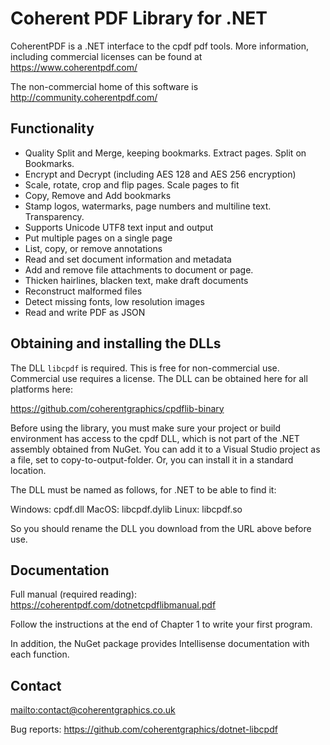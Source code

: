 # Coherent PDF Library for .NET

CoherentPDF is a .NET interface to the cpdf pdf tools. More information,
including commercial licenses can be found at <https://www.coherentpdf.com/>

The non-commercial home of this software is <http://community.coherentpdf.com/>


Functionality
-------------

* Quality Split and Merge, keeping bookmarks. Extract pages. Split on Bookmarks.
* Encrypt and Decrypt (including AES 128 and AES 256 encryption)
* Scale, rotate, crop and flip pages. Scale pages to fit
* Copy, Remove and Add bookmarks
* Stamp logos, watermarks, page numbers and multiline text. Transparency.
* Supports Unicode UTF8 text input and output
* Put multiple pages on a single page
* List, copy, or remove annotations
* Read and set document information and metadata
* Add and remove file attachments to document or page.
* Thicken hairlines, blacken text, make draft documents
* Reconstruct malformed files
* Detect missing fonts, low resolution images
* Read and write PDF as JSON

Obtaining and installing the DLLs
---------------------------------

The DLL `libcpdf` is required. This is free for non-commercial use. Commercial
use requires a license. The DLL can be obtained here for all platforms here:

<https://github.com/coherentgraphics/cpdflib-binary>

Before using the library, you must make sure your project or build environment
has access to the cpdf DLL, which is not part of the .NET assembly obtained
from NuGet. You can add it to a Visual Studio project as a file, set to
copy-to-output-folder. Or, you can install it in a standard location.

The DLL must be named as follows, for .NET to be able to find it:

Windows: cpdf.dll
MacOS: libcpdf.dylib
Linux: libcpdf.so

So you should rename the DLL you download from the URL above before use.

Documentation
-------------

Full manual (required reading): <https://coherentpdf.com/dotnetcpdflibmanual.pdf>

Follow the instructions at the end of Chapter 1 to write your first program.

In addition, the NuGet package provides Intellisense documentation with each function.

Contact
-------

<mailto:contact@coherentgraphics.co.uk>

Bug reports: <https://github.com/coherentgraphics/dotnet-libcpdf>

